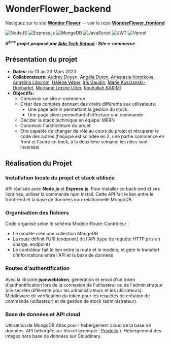 # WonderFlower_backend
Naviguez sur le site __[Wonder Flower](https://wonderflower.vercel.app/)__ -- voir le repo __[WonderFlower_frontend](https://github.com/adatechschool/projet_collectif_vente_de_fleurs-FRONTEND/tree/main)__

![NodeJS](https://img.shields.io/badge/node.js-6DA55F?style=for-the-badge&logo=node.js&logoColor=white)
![Express.js](https://img.shields.io/badge/express.js-%23404d59.svg?style=for-the-badge&logo=express&logoColor=%2361DAFB)
![MongoDB](https://img.shields.io/badge/MongoDB-%234ea94b.svg?style=for-the-badge&logo=mongodb&logoColor=white)
![JavaScript](https://img.shields.io/badge/javascript-%23323330.svg?style=for-the-badge&logo=javascript&logoColor=%23F7DF1E)
![JWT](https://img.shields.io/badge/JWT-black?style=for-the-badge&logo=JSON%20web%20tokens)
![Vercel](https://img.shields.io/badge/vercel-%23000000.svg?style=for-the-badge&logo=vercel&logoColor=white)


__*5<sup>ème</sup> projet proposé par [Ada Tech School](https://adatechschool.fr/) : Site e-commerce*__

## Présentation du projet 
- __Dates:__ du 13 au 23 Mars 2023
- __Collaborateurs:__ [Audrey Doyen](https://github.com/Dre-Drey), [Angéla Duton](https://github.com/Angy41), [Anastasia Korotkova](https://github.com/Nastiakor), [Angelina Liborom](https://github.com/AngelinaLbm), [Hélène Veber](https://github.com/HeleneVeber), [Iris Gaudin](https://github.com/irisgaudin), [Marie Koscianski-Ducharlet](https://github.com/MarieKosDuc), [Morgane Lepine Utter](https://github.com/morganelepine), [Rouhullah KARIMI](https://github.com/Huor97)
- __Objectifs:__ 
  - Concevoir un site e-commerce 
  - Créer des comptes donnant des droits différents aux utilisateurs: 
      - Une page admin permettant la gestion du stock.
      - Une page client permettant d'effectuer une commande
  - Décider la stack techinique en équipe: MERN
  - Concevoir l'archicteture du projet
  - Etre capable de changer de rôle au cours du projet et récupérer le code des autres (l'équipe est scindée en 2, une partie commence en front et l'autre en back, à la deuxième semaine les rôles sont inversés)

## Réalisation du Projet

### Installation locale du projet et stack utilisée
API réalisée avec __Node.js__ et __Express.js__. Pour installer ce back-end et ses librairies, utiliser la commande npm install.
Cette API fait le lien entre le front-end et la base de données non-relationnelle MongoDB.

### Organisation des fichiers
Code organisé selon le schéma Modèle-Route-Contrôleur :
 - Le modèle crée une collection MongoDB
 - La route définit l'URI (endpoint) de l'API (type de requête HTTP pris en charge, endpoint)
 - Le contrôleur fait le lien entre la route et le modèle, et gère le transfert d'informations entre l'API et la base de données

### Routes d'authentification
Avec la librairie __jsonwebtoken__, génération et envoi d'un token d'authentification lors de la connexion de l'utilisateur ou de l'administrateur (clé secrète différente pour les administrateurs et les utilisateurs).
Middleware de vérification du token pour les requêtes de création de commande (utilisateur) et de gestion de stock (administrateur).

### Base de données et API cloud
Utilisation de MongoDB Atlas pour l'hébergement cloud de la base de données. API hébergée sur Vercel (exemple : [Produits](https://wonderouman.vercel.app/products) ). Hébergement des images hors base de données sur Cloudinary.




